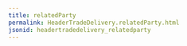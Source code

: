 ```yaml
---
title: relatedParty
permalink: HeaderTradeDelivery.relatedParty.html
jsonid: headertradedelivery_relatedparty
---
```

